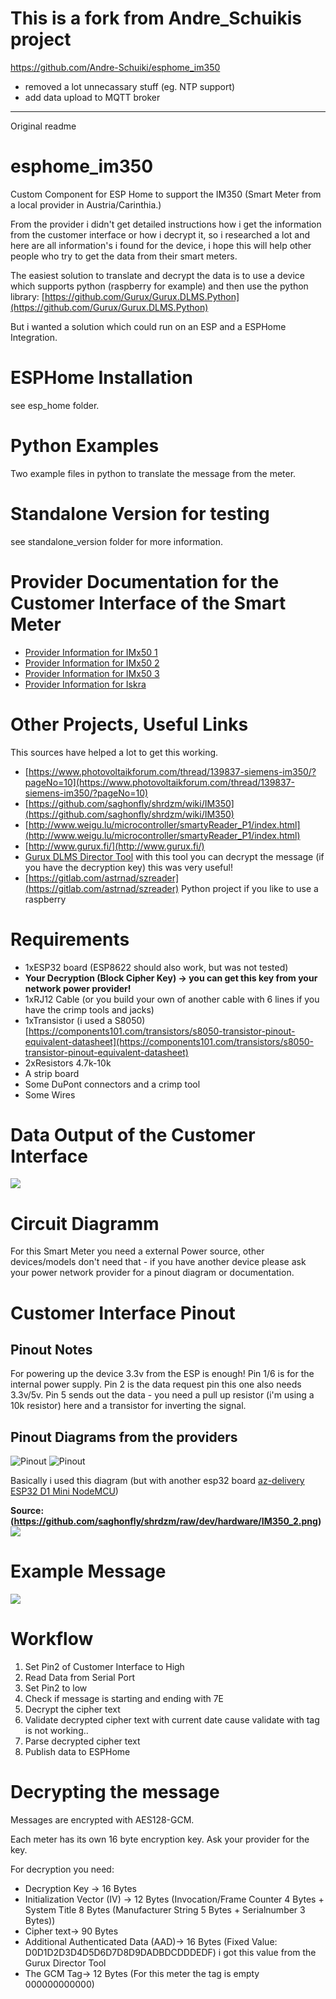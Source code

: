 # This is a fork from Andre_Schuikis project 
 https://github.com/Andre-Schuiki/esphome_im350
- removed a lot unnecassary stuff (eg. NTP support)
- add data upload to MQTT broker

-------
Original readme

# esphome_im350
Custom Component for ESP Home to support the IM350 (Smart Meter from a local provider in Austria/Carinthia.)

From the provider i didn't get detailed instructions how i get the information from the customer interface or how i decrypt it, so i researched a lot and here are all information's i found for the device, i hope this will help other people who try to get the data from their smart meters.

The easiest solution to translate and decrypt the data is to use a device which supports python (raspberry for example) and then use the python library: [https://github.com/Gurux/Gurux.DLMS.Python](https://github.com/Gurux/Gurux.DLMS.Python)

But i wanted a solution which could run on an ESP and a ESPHome Integration.

# ESPHome Installation
see esp_home folder.

# Python Examples
Two example files in python to translate the message from the meter.

# Standalone Version for testing
see standalone_version folder for more information.

# Provider Documentation for the Customer Interface of the Smart Meter
* [Provider Information for IMx50 1](docs/provider_informations/im350.pdf)
* [Provider Information for IMx50 2](docs/provider_informations/IMx50_1.pdf)
* [Provider Information for IMx50 3](docs/provider_informations/IMx50_2.pdf)
* [Provider Information for Iskra](docs/provider_informations/iskra.pdf)

# Other Projects, Useful Links
This sources have helped a lot to get this working.
* [https://www.photovoltaikforum.com/thread/139837-siemens-im350/?pageNo=10](https://www.photovoltaikforum.com/thread/139837-siemens-im350/?pageNo=10)
* [https://github.com/saghonfly/shrdzm/wiki/IM350](https://github.com/saghonfly/shrdzm/wiki/IM350)
* [http://www.weigu.lu/microcontroller/smartyReader_P1/index.html](http://www.weigu.lu/microcontroller/smartyReader_P1/index.html)
* [http://www.gurux.fi/](http://www.gurux.fi/)
* [Gurux DLMS Director Tool](http://www.gurux.fi/Downloads/gxdlmsdirector46/GXDLMSDirector.application) with this tool you can decrypt the message (if you have the decryption key) this was very useful!
* [https://gitlab.com/astrnad/szreader](https://gitlab.com/astrnad/szreader) Python project if you like to use a raspberry

# Requirements
* 1xESP32 board (ESP8622 should also work, but was not tested)
* **Your Decryption (Block Cipher Key) -> you can get this key from your network power provider!**
* 1xRJ12 Cable (or you build your own of another cable with 6 lines if you have the crimp tools and jacks)
* 1xTransistor (i used a S8050)
[https://components101.com/transistors/s8050-transistor-pinout-equivalent-datasheet](https://components101.com/transistors/s8050-transistor-pinout-equivalent-datasheet)
* 2xResistors 4.7k-10k
* A strip board
* Some DuPont connectors and a crimp tool
* Some Wires

# Data Output of the Customer Interface
![](docs/images/data_output_customer_interface.png)

# Circuit Diagramm
For this Smart Meter you need a external Power source, other devices/models don't need that - if you have another device please ask your power network provider for a pinout diagram or documentation.

# Customer Interface Pinout

## Pinout Notes
For powering up the device 3.3v from the ESP is enough!
Pin 1/6 is for the internal power supply.
Pin 2 is the data request pin this one also needs 3.3v/5v.
Pin 5 sends out the data - you need a pull up resistor (i'm using a 10k resistor) here and a transistor for inverting the signal.

## Pinout Diagrams from the providers
![Pinout](docs/images/customer_interface_pinout.png)
![Pinout](docs/images/pinout_2.png)


Basically i used this diagram (but with another esp32 board [az-delivery ESP32 D1 Mini NodeMCU](https://www.az-delivery.de/en/products/esp32-d1-mini?_pos=2&_sid=4f329af42&_ss=r))

**Source: (https://github.com/saghonfly/shrdzm/raw/dev/hardware/IM350_2.png)**
![](docs/images/circuit.png)

# Example Message
![](docs/images/message.png)

# Workflow
1. Set Pin2 of Customer Interface to High
2. Read Data from Serial Port
3. Set Pin2 to low
4. Check if message is starting and ending with 7E
5. Decrypt the cipher text
6. Validate decrypted cipher text with current date cause validate with tag is not working..
7. Parse decrypted cipher text
8. Publish data to ESPHome

# Decrypting the message
Messages are encrypted with AES128-GCM. 

Each meter has its own 16 byte encryption key. Ask your provider for the key.

For decryption you need:
* Decryption Key -> 16 Bytes
* Initialization Vector (IV) -> 12 Bytes (Invocation/Frame Counter 4 Bytes + System Title 8 Bytes (Manufacturer String 5 Bytes + Serialnumber 3 Bytes))
* Cipher text-> 90 Bytes
* Additional Authenticated Data (AAD)-> 16 Bytes (Fixed Value: D0D1D2D3D4D5D6D7D8D9DADBDCDDDEDF) i got this value from the Gurux Director Tool
* The GCM Tag-> 12 Bytes (For this meter the tag is empty 000000000000)

